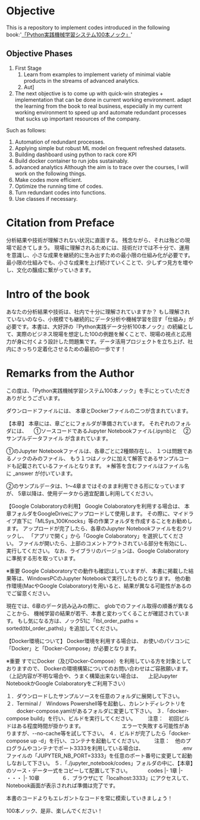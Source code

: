 ﻿# Objective

This is a repository to implement codes introduced in the following book:'[「Python実践機械学習システム100本ノック」](https://www.shuwasystem.co.jp/book/9784798063416.html)'

## Objective Phases
1. First Stage
   1. Learn from examples to implement variety of minimal viable products in the streams of advanced analytics.
   2. Aut]
2. The next objective is to come up with quick-win strategies + implementation that can be done in current working environment. adapt the learning from the book to real business, especially in my current working environment to speed up and automate redundant processes that sucks up important resources of the company.

Such as follows:

1. Automation of redundant processes.
2. Applying simple but robust ML model on frequent refreshed datasets.
3. Building dashboard using python to rack core KPI
4. Build docker container to run jobs sustainably.
5. advanced analytics Although the aim is to trace over the courses, I will work on the following things.
6. Make codes more efficient.
7. Optimize the running time of codes.
8. Turn redundant codes into functions.
9. Use classes if necessary.


# Citation from Preface

分析結果や技術が理解されない状況に直面する。
残念ながら、それは殆どの現場で起きてしまう。
現場に理解されるためには、技術だけでは不十分で、運用を意識し、小さな成果を継続的に生み出すための最小限の仕組み化が必要です。
最小限の仕組みでも、小さな成果を上げ続けていくことで、少しずつ見方を増やし、文化の醸成に繋がっていきます。
# Intro of the book

あなたの分析結果や技術は、社内で十分に理解されていますか？ もし理解されていないのなら、小規模でも継続的にデータ分析や機械学習を回す「仕組み」が必要です。本書は、大好評の『Python実践データ分析100本ノック』の続編として、実際のビジネス現場を想定した100の例題を解くことで、現場の視点と応用力が身に付くよう設計した問題集です。データ活用プロジェクトを立ち上げ、社内にきっちり定着化させるための最初の一歩です！

# Remarks from the Author

この度は、「Python実践機械学習システム100本ノック」を手にとっていただきありがとうございます。

ダウンロードファイルには、
本章とDockerファイルの二つが含まれています。

【本章】
本章には、章ごとにフォルダが準備されています。
それぞれのフォルダには、
　①ソースコードであるJupyter Notebookファイル(.ipynb)と
　②サンプルデータファイル
が含まれています。

①のJupyter Notebookファイルは、各章ごとに2種類存在し、
１つは問題であるノックのみのファイル、
もう１つはノックに加えて解答であるサンプルコードも記載されているファイルとなります。
＊解答を含むファイルはファイル名に _answer が付いています。

②のサンプルデータは、1～4章まではそのまま利用できる形になっていますが、
5章以降は、使用データから適宜配置し利用してください。

【Google Colaboratoryの利用】
Google Colaboratoryを利用する場合は、
本章フォルダをGoogleDriveにアップロードして使用します。
その際に、マイドライブ直下に「MLSys_100Knocks」等の作業フォルダを作成することをお勧めします。
アップロードが完了したら、各章のJupyter Notebookファイルを右クリックし、
「アプリで開く」から「Google Colaboratory」を選択してください。
ファイルが開いたら、上部のコメントアウトされている部分を有効にし、実行してください。
なお、ライブラリのバージョンは、Google Colaboratoryに準拠する形を取っています。

※重要
Google Colaboratoryでの動作も確認はしていますが、
本書に掲載した結果等は、WindowsPCのJupyter Notebookで実行したものとなります。
他の動作環境(MacやGoogle Colaboratory)を用いると、結果が異なる可能性があるのでご留意ください。

現在では、6章のデータ読み込みの際に、
globでのファイル取得の順番が異なることから、
機械学習の結果が若干、本書と変わってくることが確認されています。
もし気になる方は、ノック51に「tbl_order_paths = sorted(tbl_order_paths)」を追加してください。


【Docker環境について】
Docker環境を利用する場合は、
お使いのパソコンに「Docker」と「Docker-Compose」が必要となります。

※重要
すでにDocker（及びDocker-Compose）を利用している方を対象としておりますので、
Dockerの環境構築についてのお問い合わせはご容赦願います。
（上記内容が不明な場合や、うまく構築出来ない場合は、
　上記Jupyter NotebookかGoogle Colaboratoryをご利用下さい）

１．ダウンロードしたサンプルソースを任意のフォルダに展開して下さい。
２．Terminal /　Windows Powershell等を起動し、カレントディレクトリを
　　docker-compose.yamlがあるフォルダに変更して下さい。
３．「docker-compose build」を行い、ビルドを実行してください。
　　注意：　初回ビルドはある程度時間が掛かります。
　　　　　　　エラーで失敗する可能性がありますが、--no-cache等を試して下さい。
４．ビルドが完了したら「docker-compose up -d」を行い、コンテナを起動してください。
　　注意：　他のプログラムやコンテナでポート3333を利用している場合は、
　　　　　　　.envファイルの「JUPYTER_NB_PORT=3333」を任意のポート番号に変更して起動しなおして下さい。
５．「./jupyter_notebook/codes」フォルダの中に、【本章】のソース・データ一式をコピーして配置して下さい。
　　　codes
      |- 1章
      |- ・・・
      |- 10章　　　　
６．ブラウザにて「localhost:3333」にアクセスして、Notebook画面が表示されれば準備は完了です。


本書のコードよりもエレガントなコードを常に模索していきましょう！

100本ノック、是非、楽しんでください！